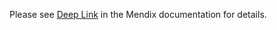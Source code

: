 Please see [Deep Link](https://docs.mendix.com/appstore/modules/deep-link) in the Mendix documentation for details.
